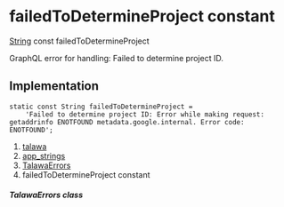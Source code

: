 
<div>

# failedToDetermineProject constant

</div>


[String](https://api.flutter.dev/flutter/dart-core/String-class.html)
const failedToDetermineProject



GraphQL error for handling: Failed to determine project ID.



## Implementation

``` language-dart
static const String failedToDetermineProject =
    'Failed to determine project ID: Error while making request: getaddrinfo ENOTFOUND metadata.google.internal. Error code: ENOTFOUND';
```







1.  [talawa](../../index.html)
2.  [app_strings](../../constants_app_strings/)
3.  [TalawaErrors](../../constants_app_strings/TalawaErrors-class.html)
4.  failedToDetermineProject constant

##### TalawaErrors class







